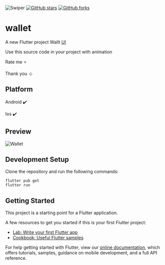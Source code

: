 ![Swiper](https://wp-endpoint.azureedge.net/wp-content/uploads/2019/09/wallet-logo-dark-bg@2x.png)
[![GitHub stars](https://img.shields.io/github/stars/iampawan/FlutterExampleApps.svg?style=social&label=Star)](https://github.com/amirziyacode)
[![GitHub forks](https://img.shields.io/github/forks/iampawan/FlutterExampleApps.svg?style=social&label=Fork)](https://github.com/amirziyacode?tab=repositories)



# wallet

A new Flutter project Wallt [UI](https://dribbble.com/shots/15794406-e-wallet-App-UI-Design/attachments/7604547?mode=media)

Use this source code in your project with animation 

 Rate me ⭐

Thank you ☺

## Platform

Android ✔️

Ios ✔️


## Preview
![Wallet](https://s4.uupload.ir/files/whatsapp_video_2022-01-02_at_14.13.10_9p6.gif)


## Development Setup
Clone the repository and run the following commands:
```
flutter pub get
flutter run
```

## Getting Started

This project is a starting point for a Flutter application.

A few resources to get you started if this is your first Flutter project:

- [Lab: Write your first Flutter app](https://flutter.dev/docs/get-started/codelab)
- [Cookbook: Useful Flutter samples](https://flutter.dev/docs/cookbook)

For help getting started with Flutter, view our
[online documentation](https://flutter.dev/docs), which offers tutorials,
samples, guidance on mobile development, and a full API reference.
